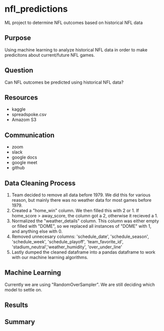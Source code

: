 # nfl_predictions
ML project to determine NFL outcomes based on historical NFL data

## Purpose

Using machine learning to analyze historical NFL data in order to make predicitons about current/future NFL games.  

## Question

Can NFL outcomes be predicted using historical NFL data?


## Resources
- kaggle
- spreadspoke.csv
- Amazom S3


## Communication
- zoom
- slack
- google docs
- google meet
- github

## Data Cleaning Process
1. Team decided to remove all data before 1979.  We did this for various reason, but mainly there was no weather data for most games before 1979.
2. Created a "home_win" column.  We then filled this with 2 or 1.  If home_score > away_score, the column got a 2, otherwise it recieved a 1.
3. Normalized the "weather_details" column. This column was either empty or filled with "DOME", so we replaced all instances of "DOME" with 1, and anything else with 0.
4. Removed unnecesary columns: 'schedule_date', 'schedule_season', 'schedule_week', 'schedule_playoff', 'team_favorite_id', 'stadium_neutral','weather_humidity', 'over_under_line'
5. Lastly dumped the cleaned dataframe into a pandas dataframe to work with our machine learning algorithms. 

## Machine Learning

Currently we are using "RandomOverSampler".  We are still deciding which model to settle on. 

## Results

## Summary
